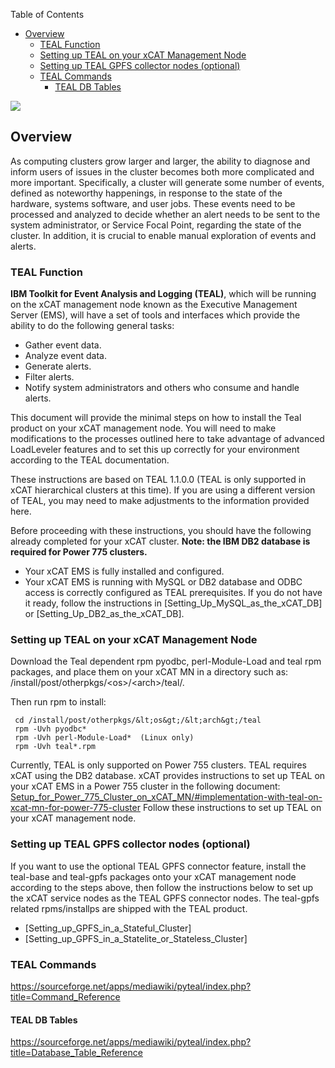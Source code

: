 <!-- START doctoc generated TOC please keep comment here to allow auto update -->
<!-- DON'T EDIT THIS SECTION, INSTEAD RE-RUN doctoc TO UPDATE -->
Table of Contents

- [Overview](#overview)
  - [TEAL Function](#teal-function)
  - [Setting up TEAL on your xCAT Management Node](#setting-up-teal-on-your-xcat-management-node)
  - [Setting up TEAL GPFS collector nodes (optional)](#setting-up-teal-gpfs-collector-nodes-optional)
  - [TEAL Commands](#teal-commands)
    - [TEAL DB Tables](#teal-db-tables)

<!-- END doctoc generated TOC please keep comment here to allow auto update -->

![](https://sourceforge.net/p/xcat/wiki/XCAT_Documentation/attachment/Official-xcat-doc.png)


## Overview

As computing clusters grow larger and larger, the ability to diagnose and inform users of issues in the cluster becomes both more complicated and more important. Specifically, a cluster will generate some number of events, defined as noteworthy happenings, in response to the state of the hardware, systems software, and user jobs. These events need to be processed and analyzed to decide whether an alert needs to be sent to the system administrator, or Service Focal Point, regarding the state of the cluster. In addition, it is crucial to enable manual exploration of events and alerts. 

### TEAL Function

**IBM Toolkit for Event Analysis and Logging (TEAL)**, which will be running on the xCAT management node known as the Executive Management Server (EMS), will have a set of tools and interfaces which provide the ability to do the following general tasks: 

    

  * Gather event data. 
  * Analyze event data. 
  * Generate alerts. 
  * Filter alerts. 
  * Notify system administrators and others who consume and handle alerts. 

This document will provide the minimal steps on how to install the Teal product on your xCAT management node. You will need to make modifications to the processes outlined here to take advantage of advanced LoadLeveler features and to set this up correctly for your environment according to the TEAL documentation. 

These instructions are based on TEAL 1.1.0.0 (TEAL is only supported in xCAT hierarchical clusters at this time). If you are using a different version of TEAL, you may need to make adjustments to the information provided here. 

Before proceeding with these instructions, you should have the following already completed for your xCAT cluster. **Note: the IBM DB2 database is required for Power 775 clusters.**

    

  * Your xCAT EMS is fully installed and configured. 
  * Your xCAT EMS is running with MySQL or DB2 database and ODBC access is correctly configured as TEAL prerequisites. If you do not have it ready, follow the instructions in [Setting_Up_MySQL_as_the_xCAT_DB] or [Setting_Up_DB2_as_the_xCAT_DB]. 

### Setting up TEAL on your xCAT Management Node

Download the Teal dependent rpm pyodbc, perl-Module-Load and teal rpm packages, and place them on your xCAT MN in a directory such as: /install/post/otherpkgs/&lt;os&gt;/&lt;arch&gt;/teal/. 

Then run rpm to install: 
    
     cd /install/post/otherpkgs/&lt;os&gt;/&lt;arch&gt;/teal
     rpm -Uvh pyodbc*
     rpm -Uvh perl-Module-Load*  (Linux only)
     rpm -Uvh teal*.rpm
    

Currently, TEAL is only supported on Power 755 clusters. TEAL requires xCAT using the DB2 database. xCAT provides instructions to set up TEAL on your xCAT EMS in a Power 755 cluster in the following document: [Setup_for_Power_775_Cluster_on_xCAT_MN/#implementation-with-teal-on-xcat-mn-for-power-775-cluster](Setup_for_Power_775_Cluster_on_xCAT_MN/#implementation-with-teal-on-xcat-mn-for-power-775-cluster) Follow these instructions to set up TEAL on your xCAT management node. 

### Setting up TEAL GPFS collector nodes (optional)

If you want to use the optional TEAL GPFS connector feature, install the teal-base and teal-gpfs packages onto your xCAT management node according to the steps above, then follow the instructions below to set up the xCAT service nodes as the TEAL GPFS connector nodes. The teal-gpfs related rpms/installps are shipped with the TEAL product. 

    

  * [Setting_up_GPFS_in_a_Stateful_Cluster] 
  * [Setting_up_GPFS_in_a_Statelite_or_Stateless_Cluster] 

### TEAL Commands

https://sourceforge.net/apps/mediawiki/pyteal/index.php?title=Command_Reference 

#### TEAL DB Tables

https://sourceforge.net/apps/mediawiki/pyteal/index.php?title=Database_Table_Reference 
